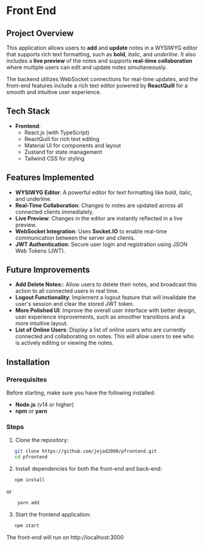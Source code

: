 # Front End

## Project Overview

This application allows users to **add** and **update** notes in a WYSIWYG editor that supports rich text formatting, such as **bold**, *italic*, and _underline_. It also includes a **live preview** of the notes and supports **real-time collaboration** where multiple users can edit and update notes simultaneously.

The backend utilizes WebSocket connections for real-time updates, and the front-end features include a rich text editor powered by **ReactQuill** for a smooth and intuitive user experience.

## Tech Stack

- **Frontend**:
  - React.js (with TypeScript)
  - ReactQuill for rich text editing
  - Material UI for components and layout
  - Zustand for state management
  - Tailwind CSS for styling

## Features Implemented

- **WYSIWYG Editor**: A powerful editor for text formatting like bold, italic, and underline.
- **Real-Time Collaboration**: Changes to notes are updated across all connected clients immediately.
- **Live Preview**: Changes in the editor are instantly reflected in a live preview.
- **WebSocket Integration**: Uses **Socket.IO** to enable real-time communication between the server and clients.
- **JWT Authentication**: Secure user login and registration using JSON Web Tokens (JWT).

## Future Improvements
- **Add Delete Notes:**: Allow users to delete their notes, and broadcast this action to all connected users in real time.
- **Logout Functionality**: Implement a logout feature that will invalidate the user's session and clear the stored JWT token.
- **More Polished UI**: Improve the overall user interface with better design, user experience improvements, such as smoother transitions and a more intuitive layout.
- **List of Online Users**: Display a list of online users who are currently connected and collaborating on notes. This will allow users to see who is actively editing or viewing the notes.

## Installation

### Prerequisites

Before starting, make sure you have the following installed:
- **Node.js** (v14 or higher)
- **npm** or **yarn**

### Steps

1. Clone the repository:
```bash
   git clone https://github.com/jejad2000/pfrontend.git
   cd pfrontend
```
2. Install dependencies for both the front-end and back-end:
```bash
   npm install 
``` 
or
```bash
    yarn add
```
3. Start the frontend application:
```bash
   npm start 
``` 

The front-end will run on http://localhost:3000
